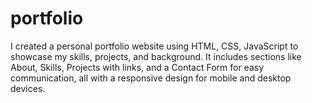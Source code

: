 # portfolio
I created a personal portfolio website using HTML, CSS, JavaScript to showcase my skills, projects, and background. It includes sections like About, Skills, Projects with links, and a Contact Form for easy communication, all with a responsive design for mobile and desktop devices.
